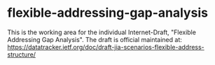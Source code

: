 # flexible-addressing-gap-analysis
This is the working area for the individual Internet-Draft, "Flexible Addressing Gap Analysis".
The draft is official maintained at: https://datatracker.ietf.org/doc/draft-jia-scenarios-flexible-address-structure/
